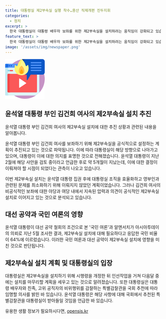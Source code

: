 ```yaml
---
title: 대통령실 제2부속실 실행 착수…용산 직제개편 진두지휘
categories:
  - 정치
excerpt: >
  한국 대통령실이 대통령 배우자 보좌를 위한 제2부속실을 설치하려는 움직임이 강화되고 있습니다. 윤석열 대통령은 대선 전 공약으로 이를 철회할 수 있음에도 강력한 지지를 받는 가운데, 알앤서치 조사에 의하면 국민의 64%가 이를 필요로 한다는 응답을 보였습니다. 대통령실은 다음달 중에는 제2부속실을 설치할 예정이며, 특별감찰관도 국회에 의해 추천되면 임명할 계획입니다.
feature_text: >
  한국 대통령실이 대통령 배우자 보좌를 위한 제2부속실을 설치하려는 움직임이 강화되고 있습니다. 윤석열 대통령은 대선 전 공약으로 이를 철회할 수 있음에도 강력한 지지를 받는 가운데, 알앤서치 조사에 의하면 국민의 64%가 이를 필요로 한다는 응답을 보였습니다. 대통령실은 다음달 중에는 제2부속실을 설치할 예정이며, 특별감찰관도 국회에 의해 추천되면 임명할 계획입니다.
image: '/assets/img/newspaper.png'
---
```


<p><img src="/assets/img/news.png" alt="rentncar 속보" /></p>

<h2>윤석열 대통령 부인 김건희 여사의 제2부속실 설치 추진</h2>

<p data-ke-size="size16">윤석열 대통령 부인 김건희 여사의 제2부속실 설치에 대한 추진 상황과 관련된 내용을 알아봅니다.</p>

<p>윤석열 대통령 부인 김건희 여사를 보좌하기 위해 제2부속실을 공식적으로 설정하는 계획이 추진되고 있는 것으로 파악됩니다. 이에 따라 대통령실이 해당 방향으로 나아가고 있으며, 대통령이 이에 대한 의지를 표명한 것으로 전해졌습니다. 윤석열 대통령이 지난 2월에 해당 사안을 검토 중이라고 언급한 후로 약 5개월이 지났는데, 이에 대한 결정이 이뤄져야 할 시점이 되었다는 관측이 나오고 있습니다.</p>

<p>이번 제2부속실 설치는 윤석열 대통령 집권 후에 대통령실 조직을 효율화하고 영부인과 관련된 문제를 최소화하기 위해 이뤄지지 않았던 계획이었습니다. 그러나 김건희 여사의 비공식적인 보좌에 대한 야당과 여당 내에서 지속된 압력과 의견이 공식적인 제2부속실 설치로 이어지고 있는 것으로 분석되고 있습니다.</p>

<h2>대선 공약과 국민 여론의 영향</h2>

<p>윤석열 대통령이 대선 공약 철회의 조건으로 본 '국민 여론'과 알앤서치가 아시아투데이의 의뢰로 지난 5월 조사한 결과, 제2부속실 설치에 대해 필요하다고 응답한 국민 비율이 64%에 이르렀습니다. 이러한 국민 여론과 대선 공약이 제2부속실 설치에 영향을 미친 것으로 판단됩니다.</p>

<h2>제2부속실 설치 계획 및 대통령실의 입장</h2>

<p>대통령실은 제2부속실을 설치하기 위해 시행령을 개정한 뒤 인선작업을 거쳐 다음달 중에는 설치를 마무리할 계획을 세우고 있는 것으로 알려졌습니다. 또한 대통령실은 대통령 배우자와 친족, 고위 공직자의 비위행위를 감찰하는 특별감찰관을 국회 추천에 따라 임명할 의사를 밝힌 바 있습니다. 윤석열 대통령은 해당 사항에 대해 국회에서 추천된 특별감찰관을 대통령실이 받아들일 것임을 언급한 바 있습니다.</p>
유용한 생활 정보가 필요하시다면, <a href="https://opensis.kr" rel="dofollow">opensis.kr</a>


